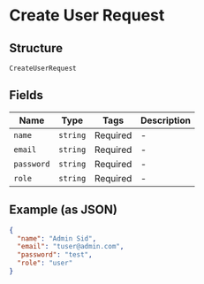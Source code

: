 
# Create User Request

## Structure

`CreateUserRequest`

## Fields

| Name | Type | Tags | Description |
|  --- | --- | --- | --- |
| `name` | `string` | Required | - |
| `email` | `string` | Required | - |
| `password` | `string` | Required | - |
| `role` | `string` | Required | - |

## Example (as JSON)

```json
{
  "name": "Admin Sid",
  "email": "tuser@admin.com",
  "password": "test",
  "role": "user"
}
```

